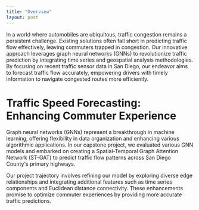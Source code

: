 ```yaml
---
title: "Overview"
layout: post
---
```


In a world where automobiles are ubiquitous, traffic congestion remains a persistent challenge. Existing solutions often fall short in predicting traffic flow effectively, leaving commuters trapped in congestion. Our innovative approach leverages graph neural networks (GNNs) to revolutionize traffic prediction by integrating time series and geospatial analysis methodologies. By focusing on recent traffic sensor data in San Diego, our endeavor aims to forecast traffic flow accurately, empowering drivers with timely information to navigate congested routes more efficiently.


# Traffic Speed Forecasting: Enhancing Commuter Experience
Graph neural networks (GNNs) represent a breakthrough in machine learning, offering flexibility in data organization and enhancing various algorithmic applications. In our capstone project, we evaluated various GNN models and embarked on creating a Spatial-Temporal Graph Attention Network (ST-GAT) to predict traffic flow patterns across San Diego County's primary highways.

Our project trajectory involves refining our model by exploring diverse edge relationships and integrating additional features such as time series components and Euclidean distance connectivity. These enhancements promise to optimize commuter experiences by providing more accurate traffic predictions.
